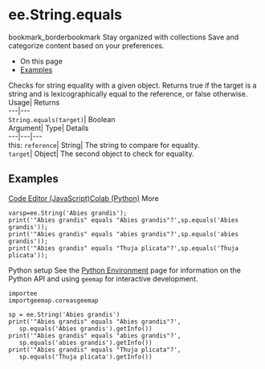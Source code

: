  
#  ee.String.equals 
bookmark_borderbookmark Stay organized with collections  Save and categorize content based on your preferences.
  * On this page
  * [Examples](https://developers.google.com/earth-engine/apidocs/ee-string-equals#examples)


Checks for string equality with a given object. Returns true if the target is a string and is lexicographically equal to the reference, or false otherwise. 
Usage| Returns  
---|---  
`String.equals(target)`| Boolean  
Argument| Type| Details  
---|---|---  
this: `reference`| String| The string to compare for equality.  
`target`| Object| The second object to check for equality.  
## Examples
[Code Editor (JavaScript)](https://developers.google.com/earth-engine/apidocs/ee-string-equals#code-editor-javascript-sample)[Colab (Python)](https://developers.google.com/earth-engine/apidocs/ee-string-equals#colab-python-sample) More
```
varsp=ee.String('Abies grandis');
print('"Abies grandis" equals "Abies grandis"?',sp.equals('Abies grandis'));
print('"Abies grandis" equals "abies grandis"?',sp.equals('abies grandis'));
print('"Abies grandis" equals "Thuja plicata"?',sp.equals('Thuja plicata'));
```
Python setup
See the [ Python Environment](https://developers.google.com/earth-engine/guides/python_install) page for information on the Python API and using `geemap` for interactive development.
```
importee
importgeemap.coreasgeemap
```
```
sp = ee.String('Abies grandis')
print('"Abies grandis" equals "Abies grandis"?',
   sp.equals('Abies grandis').getInfo())
print('"Abies grandis" equals "abies grandis"?',
   sp.equals('abies grandis').getInfo())
print('"Abies grandis" equals "Thuja plicata"?',
   sp.equals('Thuja plicata').getInfo())
```

